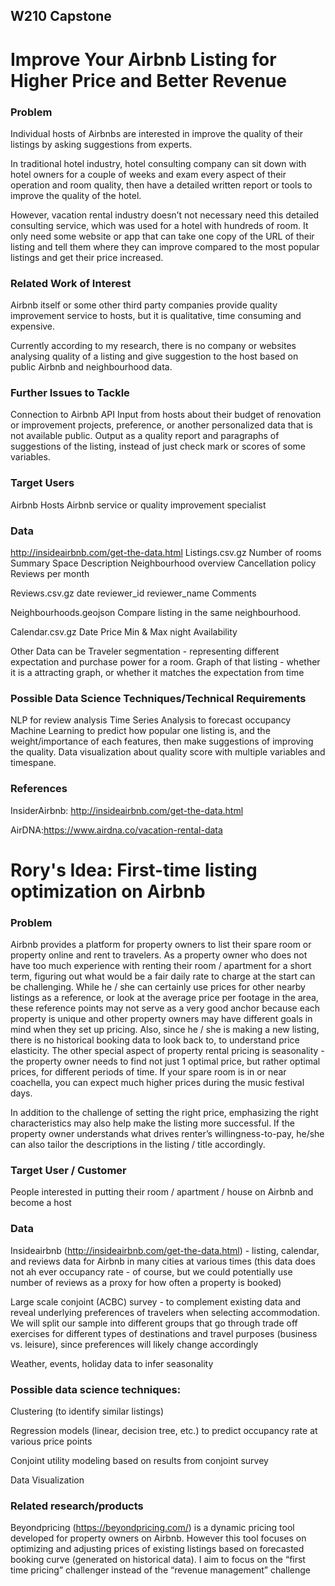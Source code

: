 ## W210 Capstone

# Improve Your Airbnb Listing for Higher Price and Better Revenue

### Problem
Individual hosts of Airbnbs are interested in improve the quality of their listings by asking suggestions from experts. 

In traditional hotel industry, hotel consulting company can sit down with hotel owners for a couple of weeks and exam every aspect of their operation and room quality, then have a detailed written report or tools to improve the quality of the hotel. 

However, vacation rental industry doesn’t not necessary need this detailed consulting service, which was used for a hotel with hundreds of room. It only need some website or app that can take one copy of the URL of their listing and tell them where they can improve compared to the most popular listings and get their price increased. 

### Related Work of Interest
Airbnb itself or some other third party companies provide quality improvement service to hosts, but it is qualitative, time consuming and expensive. 

Currently according to my research, there is no company or websites analysing quality of a listing and give suggestion to the host based on public Airbnb and neighbourhood data. 

### Further Issues to Tackle 
Connection to Airbnb API
Input from hosts about their budget of renovation or improvement projects, preference, or another personalized data that is not available public. 
Output as a quality report and paragraphs of suggestions of the listing, instead of just check mark or scores of some variables.

### Target Users
Airbnb Hosts
Airbnb service or quality improvement specialist 

### Data
http://insideairbnb.com/get-the-data.html
Listings.csv.gz
	Number of rooms
	Summary
	Space 
	Description
	Neighbourhood overview
	Cancellation policy
	Reviews per month
	
Reviews.csv.gz
	date 
reviewer_id 
reviewer_name 
Comments

Neighbourhoods.geojson
Compare listing in the same neighbourhood.

Calendar.csv.gz
	Date
Price
	Min & Max night
Availability

Other Data can be 
Traveler segmentation - representing different expectation and purchase power for a room.
Graph of that listing - whether it is a attracting graph, or whether it matches the expectation from time 
	
	
### Possible Data Science Techniques/Technical Requirements
NLP for review analysis
Time Series Analysis to forecast occupancy
Machine Learning to predict how popular one listing is, and the weight/importance of each features, then make suggestions of improving the quality. 
Data visualization about quality score with multiple variables and timespane.
	

### References

 InsiderAirbnb: http://insideairbnb.com/get-the-data.html
 
 AirDNA:https://www.airdna.co/vacation-rental-data
 



# Rory's Idea: First-time listing optimization on Airbnb


### Problem
Airbnb provides a platform for property owners to list their spare room or property online and rent to travelers. As a property owner who does not have too much experience with renting their room / apartment for a short term, figuring out what would be a fair daily rate to charge at the start can be challenging. While he / she can certainly use prices for other nearby listings as a reference, or look at the average price per footage in the area, these reference points may not serve as a very good anchor because each property is unique and other property owners may have different goals in mind when they set up pricing. Also, since he / she is making a new listing, there is no historical booking data to look back to, to understand price elasticity. The other special aspect of property rental pricing is seasonality - the property owner needs to find not just 1 optimal price, but rather optimal prices, for different periods of time. If your spare room is in or near coachella, you can expect much higher prices during the music festival days.

In addition to the challenge of setting the right price, emphasizing the right characteristics may also help make the listing more successful. If the property owner understands what drives renter’s willingness-to-pay, he/she can also tailor the descriptions in the listing / title accordingly.

### Target User / Customer
People interested in putting their room / apartment / house on Airbnb and become a host
 
### Data
Insideairbnb (http://insideairbnb.com/get-the-data.html) - listing, calendar, and reviews data for Airbnb in many cities at various times (this data does not ah ever occupancy rate - of course, but we could potentially use number of reviews as a proxy for how often a property is booked)

Large scale conjoint (ACBC) survey - to complement existing data and reveal underlying preferences of travelers when selecting accommodation. We will split our sample into different groups that go through trade off exercises for different types of destinations and travel purposes (business vs. leisure), since preferences will likely change accordingly

Weather, events, holiday data to infer seasonality


### Possible data science techniques:
Clustering (to identify similar listings)

Regression models (linear, decision tree, etc.) to predict occupancy rate at various price points

Conjoint utility modeling based on results from conjoint survey

Data Visualization

### Related research/products
Beyondpricing (https://beyondpricing.com/) is a dynamic pricing tool developed for property owners on Airbnb. However this tool focuses on optimizing and adjusting prices of existing listings based on forecasted booking curve (generated on historical data). I aim to focus on the “first time pricing” challenger instead of the “revenue management” challenge




